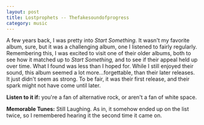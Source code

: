 ```yaml
---
layout: post
title: Lostprophets -- Thefakesoundofprogress
category: music
---
```


A few years back, I was pretty into *Start Something.* It wasn't my favorite album, sure, but it was a challenging album, one I listened to fairly regularly. Remembering this, I was excited to visit one of their older albums, both to see how it matched up to *Start Something,* and to see if their appeal held up over time. What I found was less than I hoped for. While I still enjoyed their sound, this album seemed a lot more...forgettable, than their later releases. It just didn't seem as strong. To be fair, it was their first release, and their spark might not have come until later.

**Listen to it if:** you're a fan of alternative rock, or aren't a fan of white space.

**Memorable Tunes:** Still Laughing. As in, it somehow ended up on the list twice, so I remembered hearing it the second time it came on.
